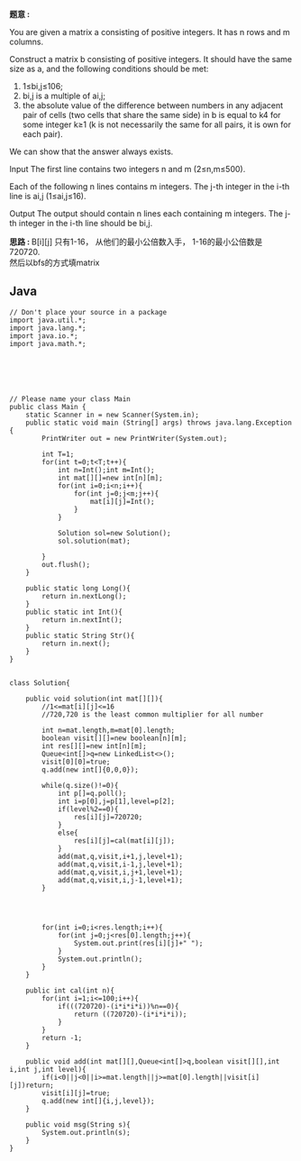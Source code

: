 <b>题意 : </b>

You are given a matrix a consisting of positive integers. It has n rows and m columns.

Construct a matrix b consisting of positive integers. It should have the same size as a, and the following conditions should be met:

1. 1≤bi,j≤106;
2. bi,j is a multiple of ai,j;
3. the absolute value of the difference between numbers in any adjacent pair of cells (two cells that share the same side) in b is equal to k4 for some integer k≥1 (k is not necessarily the same for all pairs, it is own for each pair).

We can show that the answer always exists.

Input
The first line contains two integers n and m (2≤n,m≤500).

Each of the following n lines contains m integers. The j-th integer in the i-th line is ai,j (1≤ai,j≤16).

Output
The output should contain n lines each containing m integers. The j-th integer in the i-th line should be bi,j.


<b>思路 : </b>
B[i][j] 只有1-16， 从他们的最小公倍数入手， 1-16的最小公倍数是 720720.<br/>
然后以bfs的方式填matrix

## Java
```
// Don't place your source in a package
import java.util.*;
import java.lang.*;
import java.io.*;
import java.math.*;






// Please name your class Main
public class Main {
    static Scanner in = new Scanner(System.in);
    public static void main (String[] args) throws java.lang.Exception {
        PrintWriter out = new PrintWriter(System.out);

        int T=1;
        for(int t=0;t<T;t++){
            int n=Int();int m=Int();
            int mat[][]=new int[n][m];
            for(int i=0;i<n;i++){
                for(int j=0;j<m;j++){
                    mat[i][j]=Int();
                }
            }

            Solution sol=new Solution();
            sol.solution(mat);

        }
        out.flush();
    }

    public static long Long(){
        return in.nextLong();
    }
    public static int Int(){
        return in.nextInt();
    }
    public static String Str(){
        return in.next();
    }
}


class Solution{

    public void solution(int mat[][]){
        //1<=mat[i][j]<=16
        //720,720 is the least common multiplier for all number

        int n=mat.length,m=mat[0].length;
        boolean visit[][]=new boolean[n][m];
        int res[][]=new int[n][m];
        Queue<int[]>q=new LinkedList<>();
        visit[0][0]=true;
        q.add(new int[]{0,0,0});

        while(q.size()!=0){
            int p[]=q.poll();
            int i=p[0],j=p[1],level=p[2];
            if(level%2==0){
                res[i][j]=720720;
            }
            else{
                res[i][j]=cal(mat[i][j]);
            }
            add(mat,q,visit,i+1,j,level+1);
            add(mat,q,visit,i-1,j,level+1);
            add(mat,q,visit,i,j+1,level+1);
            add(mat,q,visit,i,j-1,level+1);
        }




        for(int i=0;i<res.length;i++){
            for(int j=0;j<res[0].length;j++){
                System.out.print(res[i][j]+" ");
            }
            System.out.println();
        }
    }

    public int cal(int n){
        for(int i=1;i<=100;i++){
            if(((720720)-(i*i*i*i))%n==0){
                return ((720720)-(i*i*i*i));
            }
        }
        return -1;
    }

    public void add(int mat[][],Queue<int[]>q,boolean visit[][],int i,int j,int level){
        if(i<0||j<0||i>=mat.length||j>=mat[0].length||visit[i][j])return;
        visit[i][j]=true;
        q.add(new int[]{i,j,level});
    }

    public void msg(String s){
        System.out.println(s);
    }
}
```
